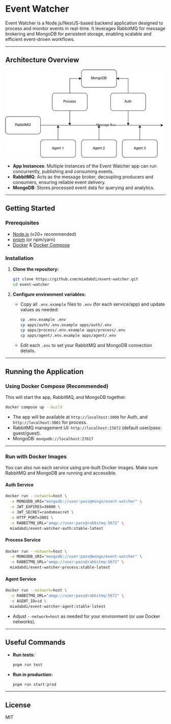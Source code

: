 # Event Watcher

Event Watcher is a Node.js/NestJS-based backend application designed to process and monitor events in real-time. It leverages RabbitMQ for message brokering and MongoDB for persistent storage, enabling scalable and efficient event-driven workflows.

---

## Architecture Overview

![Architecture Diagram](arch.jpg)

- **App Instances**: Multiple instances of the Event Watcher app can run concurrently, publishing and consuming events.
- **RabbitMQ**: Acts as the message broker, decoupling producers and consumers, ensuring reliable event delivery.
- **MongoDB**: Stores processed event data for querying and analytics.

---

## Getting Started

### Prerequisites

- [Node.js](https://nodejs.org/) (v20+ recommended)
- [pnpm](https://pnpm.io/) (or npm/yarn)
- [Docker](https://www.docker.com/) & [Docker Compose](https://docs.docker.com/compose/)

### Installation

1. **Clone the repository:**

   ```bash
   git clone https://github.com/miadabdi/event-watcher.git
   cd event-watcher
   ```

2. **Configure environment variables:**
   - Copy all `.env.example` files to `.env` (for each service/app) and update values as needed:
     ```bash
     cp .env.example .env
     cp apps/auth/.env.example apps/auth/.env
     cp apps/process/.env.example apps/process/.env
     cp apps/agent/.env.example apps/agent/.env
     ```
   - Edit each `.env` to set your RabbitMQ and MongoDB connection details.

---

## Running the Application

### Using Docker Compose (Recommended)

This will start the app, RabbitMQ, and MongoDB together.

```bash
docker compose up --build
```

- The app will be available at `http://localhost:3000` for Auth, and `http://localhost:3001` for process.
- RabbitMQ management UI: `http://localhost:15672` (default user/pass: guest/guest).
- MongoDB: `mongodb://localhost:27017`

---

### Run with Docker Images

You can also run each service using pre-built Docker images. Make sure RabbitMQ and MongoDB are running and accessible.

#### Auth Service

```bash
docker run --network=host \
  -e MONGODB_URI="mongodb://user:pass@mongo/event-watcher" \
  -e JWT_EXPIRES=36000 \
  -e JWT_SECRET=randomsecret \
  -e HTTP_PORT=3001 \
  -e RABBITMQ_URL="amqp://user:pass@rabbitmq:5672" \
  miadabdi/event-watcher-auth:stable-latest
```

#### Process Service

```bash
docker run --network=host \
  -e MONGODB_URI="mongodb://user:pass@mongo/event-watcher" \
  -e RABBITMQ_URL="amqp://user:pass@rabbitmq:5672" \
  miadabdi/event-watcher-process:stable-latest
```

#### Agent Service

```bash
docker run --network=host \
  -e RABBITMQ_URL="amqp://user:pass@rabbitmq:5672" \
  -e AGENT_ID=id \
  miadabdi/event-watcher-agent:stable-latest
```

- Adjust `--network=host` as needed for your environment (or use Docker networks).

---

## Useful Commands

- **Run tests:**
  ```bash
  pnpm run test
  ```
- **Run in production:**
  ```bash
  pnpm run start:prod
  ```

---

## License

MIT
